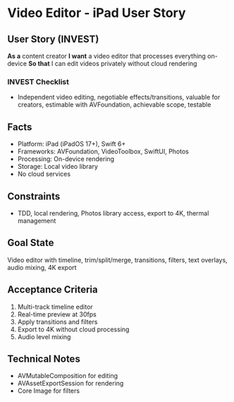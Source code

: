 # Video Editor - iPad User Story

## User Story (INVEST)

**As a** content creator
**I want** a video editor that processes everything on-device
**So that** I can edit videos privately without cloud rendering

### INVEST Checklist
- Independent video editing, negotiable effects/transitions, valuable for creators, estimable with AVFoundation, achievable scope, testable

## Facts
- Platform: iPad (iPadOS 17+), Swift 6+
- Frameworks: AVFoundation, VideoToolbox, SwiftUI, Photos
- Processing: On-device rendering
- Storage: Local video library
- No cloud services

## Constraints
- TDD, local rendering, Photos library access, export to 4K, thermal management

## Goal State
Video editor with timeline, trim/split/merge, transitions, filters, text overlays, audio mixing, 4K export

## Acceptance Criteria
1. Multi-track timeline editor
2. Real-time preview at 30fps
3. Apply transitions and filters
4. Export to 4K without cloud processing
5. Audio level mixing

## Technical Notes
- AVMutableComposition for editing
- AVAssetExportSession for rendering
- Core Image for filters

